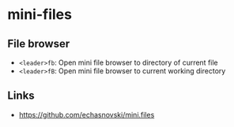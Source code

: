# mini-files

## File browser

- `<leader>fb`: Open mini file browser to directory of current file
- `<leader>fB`: Open mini file browser to current working directory

## Links

- https://github.com/echasnovski/mini.files
